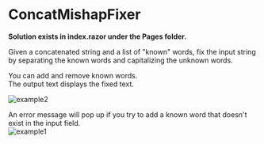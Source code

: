 # ConcatMishapFixer

<b>Solution exists in index.razor under the Pages folder.</b>

Given a concatenated string and a list of "known" words, fix the input string by separating the known words and capitalizing the unknown words.

You can add and remove known words. <br/>
The output text displays the fixed text. <br/>

![example2](https://user-images.githubusercontent.com/27499574/216706920-cd05e317-90ec-48d3-958f-8823319e2512.png)

An error message will pop up if you try to add a known word that doesn't exist in the input field. <br/>
![example1](https://user-images.githubusercontent.com/27499574/216706910-af0a0d1a-f7a3-4820-b591-e54744b6778a.png) 


